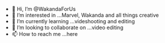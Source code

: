 - 👋 Hi, I’m @WakandaForUs
- 👀 I’m interested in ...Marvel, Wakanda and all things creative
- 🌱 I’m currently learning ...videshooting and editing 
- 💞️ I’m looking to collaborate on ...video editing 
- 📫 How to reach me ...here 

<!---
WakandaForUs/WakandaForUs is a ✨ special ✨ repository because its `README.md` (this file) appears on your GitHub profile.
You can click the Preview link to take a look at your changes.
--->

